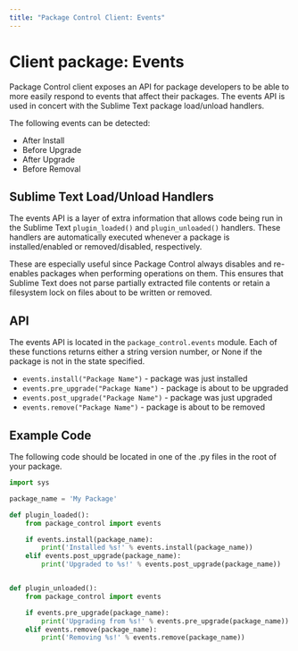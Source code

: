 ```yaml
---
title: "Package Control Client: Events"
---
```



<!-- https://packagecontrol.io/docs/events -->
<!-- https://github.com/wbond/packagecontrol.io/blob/master/app/html/docs/events.html -->

# Client package: Events

Package Control client exposes an API for package developers to be able to more easily respond to events that affect their packages. The events API is used in concert with the Sublime Text package load/unload handlers.

The following events can be detected:

*   After Install
*   Before Upgrade
*   After Upgrade
*   Before Removal

## Sublime Text Load/Unload Handlers

The events API is a layer of extra information that allows code being run in the Sublime Text `plugin_loaded()` and `plugin_unloaded()` handlers. These handlers are automatically executed whenever a package is installed/enabled or removed/disabled, respectively.

These are especially useful since Package Control always disables and re-enables packages when performing operations on them. This ensures that Sublime Text does not parse partially extracted file contents or retain a filesystem lock on files about to be written or removed.

## API

The events API is located in the `package_control.events` module. Each of these functions returns either a string version number, or None if the package is not in the state specified.

* `events.install("Package Name")` - package was just installed
* `events.pre_upgrade("Package Name")` - package is about to be upgraded
* `events.post_upgrade("Package Name")` - package was just upgraded
* `events.remove("Package Name")` - package is about to be removed

## Example Code

The following code should be located in one of the .py files in the root of your package.

```py
import sys

package_name = 'My Package'

def plugin_loaded():
    from package_control import events

    if events.install(package_name):
        print('Installed %s!' % events.install(package_name))
    elif events.post_upgrade(package_name):
        print('Upgraded to %s!' % events.post_upgrade(package_name))


def plugin_unloaded():
    from package_control import events

    if events.pre_upgrade(package_name):
        print('Upgrading from %s!' % events.pre_upgrade(package_name))
    elif events.remove(package_name):
        print('Removing %s!' % events.remove(package_name))
```
